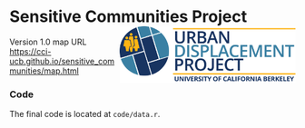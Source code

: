 # Sensitive Communities Project <a href='https://http://sensitivecommunities.org/'><img src='docs/images/UDP Logo.png' align="right" height="100" /></a>

Version 1.0 map URL
https://cci-ucb.github.io/sensitive_communities/map.html

### Code

The final code is located at `code/data.r`.

